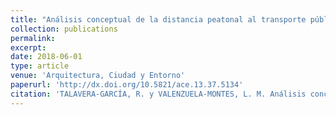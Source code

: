 ```yaml
---
title: "Análisis conceptual de la distancia peatonal al transporte público: hacia un enfoque más integrador"
collection: publications
permalink:
excerpt:
date: 2018-06-01
type: article
venue: 'Arquitectura, Ciudad y Entorno'
paperurl: 'http://dx.doi.org/10.5821/ace.13.37.5134'
citation: 'TALAVERA-GARCÍA, R. y VALENZUELA-MONTES, L. M. Análisis conceptual de la distancia peatonal al transporte público: hacia un enfoque más integrador [en línea] Fecha de consulta: dd-mm-aa. En: <i>ACE: Architecture, City and Environment = Arquitectura, Ciudad y Entorno</i>, 13 (37): 183-204, 2018. DOI:http://dx.doi.org/10.5821/ace.13.37.5134 ISSN: 1886-4805.'
---
```

